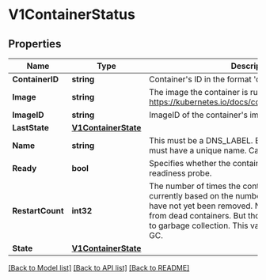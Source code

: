 # V1ContainerStatus

## Properties
Name | Type | Description | Notes
------------ | ------------- | ------------- | -------------
**ContainerID** | **string** | Container&#39;s ID in the format &#39;docker://&lt;container_id&gt;&#39;. | [optional] 
**Image** | **string** | The image the container is running. More info: https://kubernetes.io/docs/concepts/containers/images | 
**ImageID** | **string** | ImageID of the container&#39;s image. | 
**LastState** | [**V1ContainerState**](v1.ContainerState.md) |  | [optional] 
**Name** | **string** | This must be a DNS_LABEL. Each container in a pod must have a unique name. Cannot be updated. | 
**Ready** | **bool** | Specifies whether the container has passed its readiness probe. | 
**RestartCount** | **int32** | The number of times the container has been restarted, currently based on the number of dead containers that have not yet been removed. Note that this is calculated from dead containers. But those containers are subject to garbage collection. This value will get capped at 5 by GC. | 
**State** | [**V1ContainerState**](v1.ContainerState.md) |  | [optional] 

[[Back to Model list]](../README.md#documentation-for-models) [[Back to API list]](../README.md#documentation-for-api-endpoints) [[Back to README]](../README.md)


